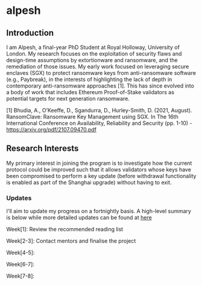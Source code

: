 # alpesh

## Introduction

I am Alpesh, a final-year PhD Student at Royal Holloway, University of London. My research focuses on the exploitation of security flaws and design-time assumptions by extortionware and ransomware, and the remediation of those issues. My early work focused on leveraging secure enclaves (SGX) to protect ransomware keys from anti-ransomware software (e.g., Paybreak), in the interests of highlighting the lack of depth in contemporary anti-ransomware approaches [1]. This has since evolved into a body of work that includes Ethereum Proof-of-Stake validators as potential targets for next generation ransomware.

[1] Bhudia, A., O’Keeffe, D., Sgandurra, D., Hurley-Smith, D. (2021, August). RansomClave: Ransomware Key Management using SGX. In The 16th International Conference on Availability, Reliability and Security (pp. 1-10) - https://arxiv.org/pdf/2107.09470.pdf

## Research Interests

My primary interest in joining the program is to investigate how the current protocol could be improved such that it allows validators whose keys have been compromised to perform a key update (before withdrawal functionality is enabled as part of the Shanghai upgrade) without having to exit.

### Updates
I'll aim to update my progress on a fortnightly basis. A high-level summary is below while more detailed updates can be found at [here](https://hackmd.io/@alpesh/SyTasizro)

Week[1]: Review the recommended reading list

Week[2-3]: Contact mentors and finalise the project

Week[4-5]:

Week[6-7]:

Week[7-8]:

